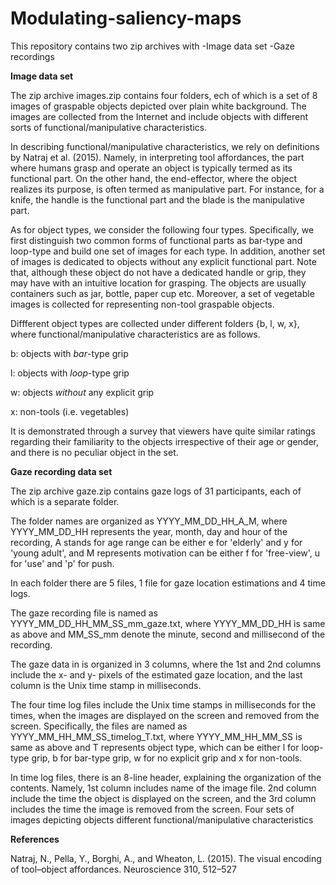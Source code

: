 # Modulating-saliency-maps
This repository contains two zip archives with
-Image data set
-Gaze recordings

**Image data set**

The zip archive images.zip contains four folders, ech of which is a set of 8 images of graspable objects depicted over plain white background. The images are collected from the Internet and include objects with different sorts of functional/manipulative characteristics.

In describing functional/manipulative characteristics, we rely on definitions by Natraj et al. (2015). Namely, in interpreting tool affordances, the part where humans grasp and operate an object is typically
termed as its functional part. On the other hand, the end-effector, where the object realizes its purpose, is often termed as manipulative part. For instance, for a knife, the handle is the functional part and the blade is the manipulative part. 

As for object types, we consider the following four types. Specifically, we first distinguish two common forms of functional parts as bar-type and loop-type and build one set of images for each type. In addition, another set of images is dedicated to objects without any explicit functional part. Note that, although these object do not have a dedicated handle or grip, they may have with an intuitive location for grasping. The objects are usually containers such as jar, bottle, paper cup etc.  Moreover, a set of vegetable images is collected for representing non-tool graspable objects. 

Diffferent object types are collected under different folders {b, l, w, x}, where functional/manipulative characteristics are as follows.

 b: objects with *bar*-type grip   
 
 l:  objects with *loop*-type grip  
 
 w:  objects *without* any explicit grip   
 
 x:   non-tools (i.e. vegetables)  

It is demonstrated through a survey that viewers have quite similar ratings regarding their familiarity to the objects irrespective of their age or gender, and there is no peculiar object in the set.

**Gaze recording data set**

The zip archive gaze.zip contains gaze logs of 31 participants, each of which is a separate folder. 

The folder names are organized as YYYY_MM_DD_HH_A_M, where YYYY_MM_DD_HH represents the year, month, day and hour of the recording, A stands for age range can be either e for 'elderly' and y for 'young adult', and M represents motivation can be either f for 'free-view', u for 'use' and 'p' for push.

In each folder there are 5 files, 1 file for gaze location estimations and 4 time logs.

The gaze recording file is named as YYYY_MM_DD_HH_MM_SS_mm_gaze.txt, where YYYY_MM_DD_HH is same as above and MM_SS_mm denote the minute, second and millisecond of the recording.

The gaze data in is organized in 3 columns,  where the 1st and 2nd columns include the x- and y- pixels of the estimated gaze location, and the last column is the Unix time stamp in milliseconds. 

The four time log files include the Unix time stamps in milliseconds for the times, when the images are displayed on the screen and removed from the screen. Specifically, the files are named as YYYY_MM_HH_MM_SS_timelog_T.txt, where  YYYY_MM_HH_MM_SS is same as above and T represents object type, which can be either l for loop-type grip, b for bar-type grip, w for no explicit grip and x for non-tools.

In time log files, there is an 8-line header, explaining the organization of the contents. Namely, 1st column includes name of the image file. 2nd column include the time the object is displayed on the screen, and the 3rd column includes the time the image is removed from the screen. Four sets of images depicting objects different functional/manipulative characteristics

**References**

Natraj, N., Pella, Y., Borghi, A., and Wheaton, L. (2015). The visual encoding of tool–object affordances.
Neuroscience 310, 512–527
